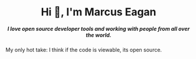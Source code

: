 <h1 align="center">Hi 👋, I'm Marcus Eagan</h1>
<h5 align="center">I love open source developer tools and working with people from all over the world.</h3>

My only hot take: I think if the code is viewable, its open source. 
